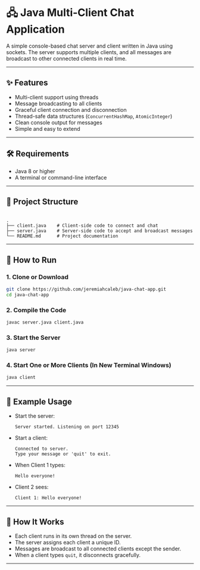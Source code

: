 # 🖧 Java Multi-Client Chat Application

A simple console-based chat server and client written in Java using sockets. The server supports multiple clients, and all messages are broadcast to other connected clients in real time.

---

## ✨ Features

- Multi-client support using threads
- Message broadcasting to all clients
- Graceful client connection and disconnection
- Thread-safe data structures (`ConcurrentHashMap`, `AtomicInteger`)
- Clean console output for messages
- Simple and easy to extend

---

## 🛠️ Requirements

- Java 8 or higher
- A terminal or command-line interface

---

## 📁 Project Structure

```

.
├── client.java    # Client-side code to connect and chat
├── server.java    # Server-side code to accept and broadcast messages
└── README.md      # Project documentation

````

---

## 🚀 How to Run

### 1. Clone or Download

```bash
git clone https://github.com/jeremiahcaleb/java-chat-app.git
cd java-chat-app
````

### 2. Compile the Code

```bash
javac server.java client.java
```

### 3. Start the Server

```bash
java server
```

### 4. Start One or More Clients (In New Terminal Windows)

```bash
java client
```

---

## 💬 Example Usage

* Start the server:

  ```
  Server started. Listening on port 12345
  ```

* Start a client:

  ```
  Connected to server.
  Type your message or 'quit' to exit.
  ```

* When Client 1 types:

  ```
  Hello everyone!
  ```

* Client 2 sees:

  ```
  Client 1: Hello everyone!
  ```

---

## 🧠 How It Works

* Each client runs in its own thread on the server.
* The server assigns each client a unique ID.
* Messages are broadcast to all connected clients except the sender.
* When a client types `quit`, it disconnects gracefully.

---
